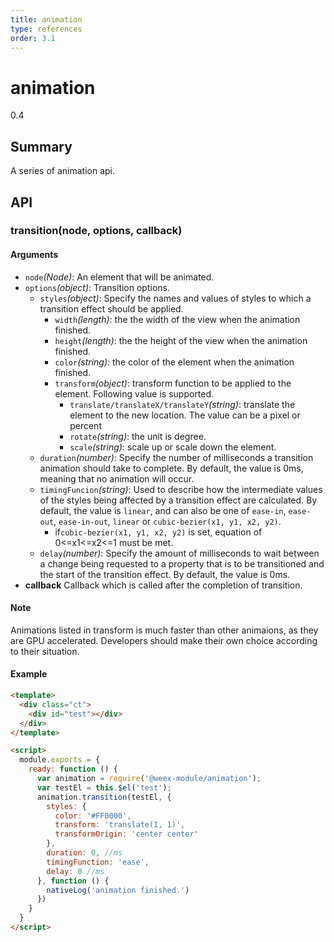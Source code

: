 ```yaml
---
title: animation
type: references
order: 3.1
---
```


# animation
<span class="weex-version">0.4</span>

## Summary

A series of animation api.

## API

### transition(node, options, callback)

#### Arguments

* `node`*(Node)*: An element that will be animated.
* `options`*(object)*: Transition options. 
  * `styles`*(object)*: Specify the names and values of styles to which a transition effect should be applied.
    * `width`*(length)*: the the width of the view when the animation finished.
    * `height`*(length)*: the the height  of the view when the animation finished.
    * `color`*(string)*: the color of the element when the animation finished.
    * `transform`*(object)*: transform function to be applied to the element. Following value is supported.
      * `translate/translateX/translateY`*(string)*: translate the element to the new location. The value can be a pixel or percent
      * `rotate`*(string)*: the unit is degree.
      * `scale`*(string)*: scale up or scale down the element.
  * `duration`*(number)*: Specify the number of milliseconds a transition animation should take to complete. By default, the value is 0ms, meaning that no animation will occur.
  * `timingFuncion`*(string)*: Used to describe how the intermediate values of the styles being affected by a transition effect are calculated. By default, the value is `linear`, and can also be one of `ease-in`, `ease-out`, `ease-in-out`, `linear` or `cubic-bezier(x1, y1, x2, y2)`.
      * if`cubic-bezier(x1, y1, x2, y2)` is set, equation of  0<=x1<=x2<=1 must be met. 
  * `delay`*(number)*: Specify the amount of milliseconds to wait between a change being requested to a property that is to be transitioned and the start of the transition effect. By default, the value is 0ms.
* **callback** Callback which is called after the completion of transition.

#### Note

Animations listed in transform is much faster than other animaions, as they are GPU accelerated. Developers should make their own choice according to their situation.

#### Example

```html
<template>
  <div class="ct">
    <div id="test"></div>
  </div>
</template>

<script>
  module.exports = {
    ready: function () {
      var animation = require('@weex-module/animation');
      var testEl = this.$el('test');
      animation.transition(testEl, {
        styles: {
          color: '#FF0000',
          transform: 'translate(1, 1)',
          transformOrigin: 'center center'
        },
        duration: 0, //ms
        timingFunction: 'ease',
        delay: 0 //ms
      }, function () {
        nativeLog('animation finished.')
      })
    }
  }
</script>
```


